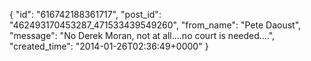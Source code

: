  {
   "id": "616742188361717",
   "post_id": "462493170453287_471533439549260",
   "from_name": "Pete Daoust",
   "message": "No Derek Moran, not at all....no court is needed....",
   "created_time": "2014-01-26T02:36:49+0000"
 }
